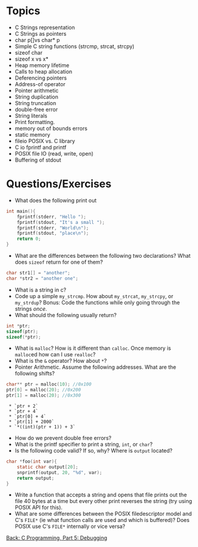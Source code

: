 # Topics
* C Strings representation
* C Strings as pointers
* char p[]vs char* p
* Simple C string functions (strcmp, strcat, strcpy)
* sizeof char
* sizeof x vs x*
* Heap memory lifetime
* Calls to heap allocation
* Deferencing pointers
* Address-of operator
* Pointer arithmetic
* String duplication
* String truncation
* double-free error
* String literals
* Print formatting.
* memory out of bounds errors
* static memory
* fileio POSIX vs. C library
* C io fprintf and printf
* POSIX file IO (read, write, open)
* Buffering of stdout

# Questions/Exercises

* What does the following print out
```C
int main(){
    fprintf(stderr, "Hello ");
    fprintf(stdout, "It's a small ");
    fprintf(stderr, "World\n");
    fprintf(stdout, "place\n");
    return 0;
}
```
* What are the differences between the following two declarations? What does `sizeof` return for one of them?
```C
char str1[] = "another";
char *str2 = "another one";
```
* What is a string in c?
* Code up a simple `my_strcmp`. How about `my_strcat`, `my_strcpy`, or `my_strdup`? Bonus: Code the functions while only going through the strings _once_.
* What should the following usually return?
```C
int *ptr;
sizeof(ptr);
sizeof(*ptr);
```
* What is `malloc`? How is it different than `calloc`. Once memory is `malloc`ed how can I use `realloc`?
* What is the `&` operator? How about `*`?
* Pointer Arithmetic. Assume the following addresses. What are the following shifts?
```C
char** ptr = malloc(10); //0x100
ptr[0] = malloc(20); //0x200
ptr[1] = malloc(20); //0x300
```
     * `ptr + 2`
     * `ptr + 4`
     * `ptr[0] + 4`
     * `ptr[1] + 2000`
     * `*((int)(ptr + 1)) + 3`
* How do we prevent double free errors?
* What is the printf specifier to print a string, `int`, or `char`?
* Is the following code valid? If so, why? Where is `output` located?
```C
char *foo(int var){
    static char output[20];
    snprintf(output, 20, "%d", var);
    return output;
}
```
* Write a function that accepts a string and opens that file prints out the file 40 bytes at a time but every other print reverses the string (try using POSIX API for this).
* What are some differences between the POSIX filedescriptor model and C's `FILE*` (ie what function calls are used and which is buffered)? Does POSIX use C's `FILE*` internally or vice versa?


[Back: C Programming, Part 5: Debugging](C-Programming%2C-Part-5:-Debugging.md)

